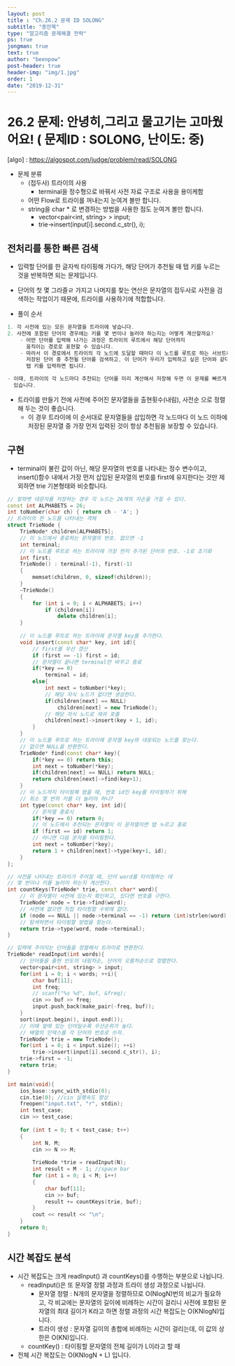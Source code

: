 ```yaml
---
layout: post
title : "Ch.26.2 문제 ID SOLONG"
subtitle: "종만북"
type: "알고리즘 문제해결 전략"
ps: true
jongman: true
text: true
author: "beenpow"
post-header: true
header-img: "img/1.jpg"
order: 1
date: "2019-12-31"
---
```


# 26.2 문제: 안녕히,그리고 물고기는 고마웠어요! ( 문제ID : SOLONG, 난이도: 중)
[algo] : <https://algospot.com/judge/problem/read/SOLONG>

- 문제 분류
    - (접두사) 트라이의 사용
        - terminal을 정수형으로 바꿔서 사전 자료 구조로 사용을 용이케함
    - 어떤 Flow로 트라이를 꺼내는지 눈여겨 볼만 합니다.
    - string을 char * 로 변경하는 방법을 사용한 점도 눈여겨 볼만 합니다.
        - vector<pair<int, string> > input;
        - trie->insert(input[i].second.c_str(), i);

## 전처리를 통한 빠른 검색

- 입력할 단어를 한 글자씩 타이핑해 가다가, 해당 단어가 추천될 때 탭 키를 누르는 것을 반복하면 되는
  문제입니다.
- 단어의 첫 몇 그라즐ㄹ 가지고 나머지를 찾는 연산은 문자열의 접두사로 사전을 검색하는 작업이기
  때문에, 트라이를 사용하기에 적합합니다.

- 풀이 순서


```cpp
1. 각 사전에 있는 모든 문자열을 트라이에 넣습니다.
2. 사전에 포함된 단어의 경우에는 키를 몇 번이나 눌러야 하는지는 어떻게 계산할까요?
    - 어떤 단어를 입력해 나가는 과정은 트라이의 루트에서 해당 단어까지
      움직이는 경로로 표현할 수 있습니다.
    - 따라서 이 경로에서 트라이의 각 노드에 도달할 때마다 이 노드를 루트로 하는 서브트리에
      저장된 단어 중 추천될 단어를 검색하고, 이 단어가 우리가 입력하고 싶은 단어와 같다면
      탭 키를 입력하면 됩니다.

- 이때, 트라이의 각 노드마다 추천되는 단어를 미리 계산해서 저장해 두면 이 문제를 빠르게 풀 수 
  있습니다.

```



- 트라이를 만들기 전에 사전에 주어진 문자열들을 출현횟수(내림), 사전순 으로 정렬해 두는 것이
  좋습니다.
  - 이 경우 트라이에 이 순서대로 문자열들을 삽입하면 각 노드마다 이 노드 이하에 저장된 문자열 중
    가장 먼저 입력된 것이 항상 추천됨을 보장할 수 있습니다.

## 구현

- terminal이 불린 값이 아닌, 해당 문자열의 번호를 나타내는 정수 변수이고, insert()함수 내에서 가장
  먼저 삽입된 문자열의 번호를 first에 유지한다는 것만 제외하면 trie 기본형태와 비슷합니다.

```cpp
// 알파벳 대문자를 저장하는 경우 각 노드는 26개의 자손을 가질 수 있다.
const int ALPHABETS = 26;
int toNumber(char ch) { return ch - 'A'; }
// 트라이의 한 노드를 나타내는 객체
struct TrieNode {
    TrieNode* children[ALPHABETS];
    // 이 노드에서 종료하는 문자열의 번호. 없으면 -1
    int terminal;
    // 이 노드를 루트로 하는 트라이에 가장 먼저 추가된 단어의 번호. -1로 초기화
    int first;
    TrieNode() : terminal(-1), first(-1)
    {
        memset(children, 0, sizeof(children));
    }
    ~TrieNode()
    {
        for (int i = 0; i < ALPHABETS; i++)
            if (children[i])
                delete children[i];
    }
    
    // 이 노드를 루트로 하는 트라이에 문자열 key를 추가한다.
    void insert(const char* key, int id){
        // first를 우선 갱신
        if (first == -1) first = id;
        // 문자열이 끝나면 terminal만 바꾸고 종료
        if(*key == 0)
            terminal = id;
        else{
            int next = toNumber(*key);
            // 해당 자식 노드가 없다면 생성한다.
            if(children[next] == NULL)
                children[next] = new TrieNode();
            // 해당 자식 노드로 재귀 호출
            children[next]->insert(key + 1, id);
        }
    }
    // 이 노드를 루트로 하는 트라이에 문자열 key와 대응되는 노드를 찾는다.
    // 없으면 NULL을 반환한다.
    TrieNode* find(const char* key){
        if(*key == 0) return this;
        int next = toNumber(*key);
        if(children[next] == NULL) return NULL;
        return children[next]->find(key+1);
    }
    // 이 노드까지 타이핑해 왔을 때, 번호 id인 key를 타이핑하기 위해
    // 최소 몇 번의 키를 더 눌러야 하나?
    int type(const char* key, int id){
        // 문자열 종료시
        if(*key == 0) return 0;
        // 이 노드에서 추천되는 문자열이 이 문자열이면 탭 누르고 종료
        if (first == id) return 1;
        // 아니면 다음 문자를 타이핑한다.
        int next = toNumber(*key);
        return 1 + children[next]->type(key+1, id);
    }
};

// 사전을 나타내는 트라이가 주어질 때, 단어 word를 타이핑하는 데
// 몇 번이나 키를 눌러야 하는지 계산한다.
int countKeys(TrieNode* trie, const char* word){
    // 이 문자열이 사전에 있는지 확인하고, 있다면 번호를 구한다.
    TrieNode* node = trie->find(word);
    // 사전에 없으면 직접 타이핑할 수밖에 없다.
    if (node == NULL || node->terminal == -1) return (int)strlen(word);
    // 탐색하면서 타이핑할 방법을 찾는다.
    return trie->type(word, node->terminal);
}

// 입력에 주어지는 단어들을 정렬해서 트라이로 변환한다.
TrieNode* readInput(int words){
    // 단어들을 출현 빈도의 내림차순, 단어의 오름차순으로 정렬한다.
    vector<pair<int, string> > input;
    for(int i = 0; i < words; ++i){
        char buf[11];
        int freq;
        // scanf("%s %d", buf, &freq);
        cin >> buf >> freq;
        input.push_back(make_pair(-freq, buf));
    }
    sort(input.begin(), input.end());
    // 이때 앞에 있는 단어일수록 우선순위가 높다.
    // 배열의 인덱스를 각 단어의 번호로 쓰자.
    TrieNode* trie = new TrieNode();
    for(int i = 0; i < input.size(); ++i)
        trie->insert(input[i].second.c_str(), i);
    trie->first = -1;
    return trie;
}

int main(void){
    ios_base::sync_with_stdio(0);
    cin.tie(0); //cin 실행속도 향상
    freopen("input.txt", "r", stdin);
    int test_case;
    cin >> test_case;
    
    for (int t = 0; t < test_case; t++)
    {
        int N, M;
        cin >> N >> M;
        
        TrieNode *trie = readInput(N);
        int result = M - 1; //space bar
        for (int i = 0; i < M; i++)
        {
            char buf[11];
            cin >> buf;
            result += countKeys(trie, buf);
        }
        cout << result << "\n";
    }
    return 0;
}

```


## 시간 복잡도 분석

- 시간 복잡도는 크게 readInput() 과 countKeys()를 수행하는 부분으로 나뉩니다.
  - readInput()은 또 문자열 정렬 과정과 트라이 생성 과정으로 나뉩니다.
    - 문자열 정렬 : N개의 문자열을 정렬하므로 O(NlogN)번의 비교가 필요하고, 각 비교에는 문자열의
      길이에 비례하는 시간이 걸리니 사전에 포함된 문자열의 최대 길이가 K라고 하면 정렬 과정의 시간
      복잡도는 O(KNlogN)입니다.
    - 트라이 생성 : 문자열 길이의 총합에 비례하는 시간이 걸리는데, 이 값의 상한은 O(KN)입니다.
  - countKey() : 타이핑할 문자열의 전체 길이가 L이라고 할 때
- 전체 시간 복잡도는 O(KNlogN + L) 입니다.
